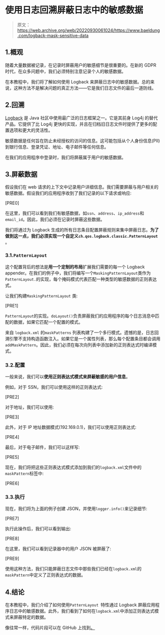# 使用日志回溯屏蔽日志中的敏感数据

> 原文：<https://web.archive.org/web/20220930061024/https://www.baeldung.com/logback-mask-sensitive-data>

## 1.概观

随着大量数据被记录，在记录时屏蔽用户的敏感细节是很重要的。在新的 GDPR 时代，在众多问题中，我们必须特别注意记录个人的敏感数据。

在本教程中，我们将了解如何使用 Logback 来屏蔽日志中的敏感数据。总的来说，这种方法不是解决问题的真正方法——它是我们日志文件的最后一道防线。

## 2.回溯

[Logback](/web/20221208143830/https://www.baeldung.com/logback) 是 Java 社区中使用最广泛的日志框架之一。它是其前身 Log4j 的替代产品。它提供了比 Log4j 更快的实现，并且在归档旧日志文件时提供了更多的配置选项和更大的灵活性。

敏感数据是任何旨在防止未经授权的访问的信息。这可能包括从个人身份信息(PII)到银行信息、登录凭证、地址、电子邮件等任何信息。

在我们的应用程序中登录时，我们将屏蔽属于用户的敏感数据。

## 3.屏蔽数据

假设我们在 web 请求的上下文中记录用户详细信息。我们需要屏蔽与用户相关的敏感数据。假设我们的应用程序收到了我们记录的以下请求或响应:

[PRE0]

在这里，我们可以看到我们有敏感数据，如`ssn`、`address`、`ip_address`和`email_id`。因此，我们必须在记录时屏蔽这些数据。

我们将通过为 Logback 生成的所有日志条目配置屏蔽规则来集中屏蔽日志。**为了做到这一点，我们必须实现一个自定义`ch.qos.logback.classic.PatternLayout`** 。

### 3.1.`PatternLayout`

这个配置背后的想法是**用一个定制的布局**扩展我们需要的每一个 Logback appender。在我们的例子中，我们将编写一个`MaskingPatternLayout`类作为`PatternLayout.`的实现，每个掩码模式代表匹配一种类型的敏感数据的正则表达式。

让我们构建`MaskingPatternLayout` 类:

[PRE1]

`PatternLayout`的实现。`doLayout()`负责屏蔽我们的应用程序的每个日志消息中匹配的数据，如果它匹配一个配置的模式。

来自 `logback.xml` 的`maskPatterns` 列表构建了一个多行模式。遗憾的是，日志回溯引擎不支持构造函数注入。如果它是一个属性列表，那么每个配置条目都会调用`addMaskPattern`。因此，我们必须在每次向列表中添加新的正则表达式时编译模式。

### 3.2.配置

一般来说，我们可以**使用正则表达式模式来屏蔽敏感的用户信息**。

例如，对于 SSN，我们可以使用这样的正则表达式:

[PRE2]

对于地址，我们可以使用:

[PRE3]

此外，对于 IP 地址数据模式(192.169.0.1)，我们可以使用正则表达式:

[PRE4]

最后，对于电子邮件，我们可以这样写:

[PRE5]

现在，我们将把这些正则表达式模式添加到我们的`logback.xml`文件中的`maskPattern`标签中:

[PRE6]

### 3.3.执行

现在，我们将为上面的例子创建 JSON，并使用`logger.info()`来记录细节:

[PRE7]

执行此操作后，我们可以看到输出:

[PRE8]

在这里，我们可以看到记录器中的用户 JSON 被屏蔽了:

[PRE9]

使用这种方法，我们只能屏蔽日志文件中那些我们已经在`logback.xml`的`maskPattern`中定义了正则表达式的数据。

## 4.结论

在本教程中，我们介绍了如何使用`PatternLayout `特性通过 Logback 屏蔽应用程序日志中的敏感数据。此外，我们看到了如何在`logback.xml`中添加正则表达式模式来屏蔽特定的数据。

像往常一样，代码片段可以在 GitHub 上找到[。](https://web.archive.org/web/20221208143830/https://github.com/eugenp/tutorials/tree/master/logging-modules/logback)